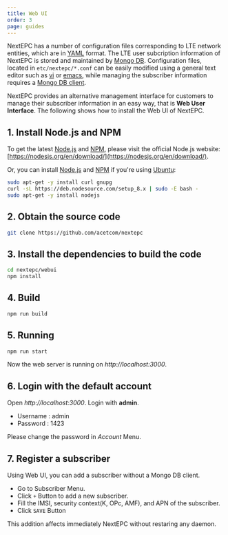 ```yaml
---
title: Web UI
order: 3
page: guides
---
```


NextEPC has a number of configuration files corresponding to LTE network entities, which are in [YAML](http://yaml.org/) format. The LTE user subcription information of NextEPC is stored and maintained by [Mongo DB](https://www.mongodb.com/). Configuration files, located in `etc/nextepc/*.conf` can be easily modified using a general text editor such as [vi](http://www.vim.org/) or [emacs](https://www.gnu.org/s/emacs/), while managing the subscriber information requires a [Mongo DB client](https://docs.mongodb.com/ecosystem/tools/).

NextEPC provides an alternative management interface for customers to manage their subscriber information in an easy way, that is **Web User Interface**. The following shows how to install the Web UI of NextEPC.

## 1. Install Node.js and NPM

To get the latest [Node.js](https://nodejs.org/) and [NPM](https://www.npmjs.com/), please visit the official Node.js website:
[https://nodesjs.org/en/download/](https://nodesjs.org/en/download/).

Or, you can install [Node.js](https://nodejs.org/) and [NPM](https://www.npmjs.com/) if you're using [Ubuntu](https://www.ubuntu.com):

```bash
sudo apt-get -y install curl gnupg
curl -sL https://deb.nodesource.com/setup_8.x | sudo -E bash -
sudo apt-get -y install nodejs
```

## 2. Obtain the source code

```bash
git clone https://github.com/acetcom/nextepc
```

## 3. Install the dependencies to build the code

```bash
cd nextepc/webui
npm install
```

## 4. Build
```bash
npm run build
```

## 5. Running

```bash
npm run start
```

Now the web server is running on _http://localhost:3000_.

## 6. Login with the default account

Open _http://localhost:3000_. Login with **admin**.

  * Username : admin
  * Password : 1423

Please change the password in _Account_ Menu.

## 7. Register a subscriber

Using Web UI, you can add a subscriber without a Mongo DB client. 

  * Go to Subscriber Menu.
  * Click `+` Button to add a new subscriber.
  * Fill the IMSI, security context(K, OPc, AMF), and APN of the subscriber.
  * Click `SAVE` Button

This addition affects immediately NextEPC without restaring any daemon.

